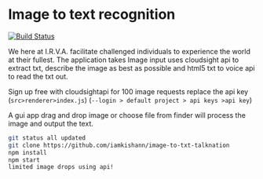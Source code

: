 # Image to text recognition

[![Build Status](https://travis-ci.org/iamkishann/image-to-txt-talknation.svg?branch=master)](https://travis-ci.org/iamkishann/image-to-txt-talknation)

We here at I.R.V.A. facilitate challenged individuals to experience the world at their fullest.
The application takes Image input uses cloudsight api to extract txt, describe the image as best as possible and html5 txt to voice api to read the txt out.

Sign up free with cloudsightapi for 100 image requests replace the api key (`src>renderer>index.js`)
(`--login > default project > api keys >api key`)

A gui app drag and drop image or choose file from finder
will process the image and output the text.

```bash
git status all updated
git clone https://github.com/iamkishann/image-to-txt-talknation
npm install
npm start
limited image drops using api!
```
